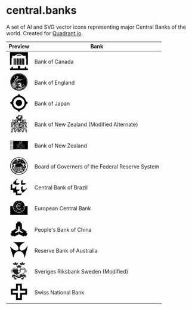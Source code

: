central.banks
=============

A set of AI and SVG vector icons representing major Central Banks of the world. Created for [Quadrant.io](http://www.quadrant.io "Quadrant.io").

Preview                                     | Bank
:-----------------------------------------: | ---------------------------
![](png/cb.bank_of_canada.png?raw=true "") | Bank of Canada
![](png/cb.bank_of_england.png?raw=true "") | Bank of England
![](png/cb.bank_of_japan.png?raw=true "") | Bank of Japan
![](png/cb.bank_of_new_zealand_alt.png?raw=true "") | Bank of New Zealand (Modified Alternate)
![](png/cb.bank_of_new_zealand.png?raw=true "") | Bank of New Zealand
![](png/cb.board_of_governers_of_the_federal_reserve_system.png?raw=true "") | Board of Governers of the Federal Reserve System
![](png/cb.central_bank_of_brazil.png?raw=true "") | Central Bank of Brazil
![](png/cb.european_central_bank.png?raw=true "") | European Central Bank
![](png/cb.peoples_bank_of_china.png?raw=true "") | People's Bank of China
![](png/cb.reserve_bank_of_australia.png?raw=true "") | Reserve Bank of Australia
![](png/cb.sveriges_riksbank_sweden.png?raw=true "") | Sveriges Riksbank Sweden (Modified)
![](png/cb.swiss_national_bank.png?raw=true "") | Swiss National Bank